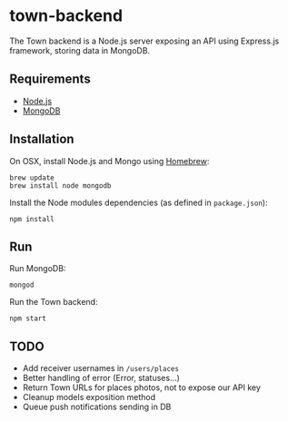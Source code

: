 # town-backend

The Town backend is a Node.js server exposing an API using Express.js framework, storing data in MongoDB.

## Requirements

 * [Node.js](http://nodejs.org)
 * [MongoDB](http://www.mongodb.org)

## Installation

On OSX, install Node.js and Mongo using [Homebrew](http://brew.sh):

```
brew update
brew install node mongodb
```
Install the Node modules dependencies (as defined in `package.json`):

```
npm install
```

## Run

Run MongoDB:

```
mongod
```

Run the Town backend:
```
npm start
```

## TODO

* Add receiver usernames in `/users/places`
* Better handling of error (Error, statuses...)
* Return Town URLs for places photos, not to expose our API key
* Cleanup models exposition method
* Queue push notifications sending in DB

